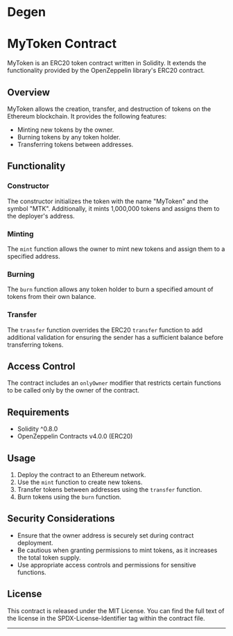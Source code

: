 # Degen


# MyToken Contract

MyToken is an ERC20 token contract written in Solidity. It extends the functionality provided by the OpenZeppelin library's ERC20 contract.

## Overview

MyToken allows the creation, transfer, and destruction of tokens on the Ethereum blockchain. It provides the following features:

- Minting new tokens by the owner.
- Burning tokens by any token holder.
- Transferring tokens between addresses.

## Functionality

### Constructor

The constructor initializes the token with the name "MyToken" and the symbol "MTK". Additionally, it mints 1,000,000 tokens and assigns them to the deployer's address.

### Minting

The `mint` function allows the owner to mint new tokens and assign them to a specified address.

### Burning

The `burn` function allows any token holder to burn a specified amount of tokens from their own balance.

### Transfer

The `transfer` function overrides the ERC20 `transfer` function to add additional validation for ensuring the sender has a sufficient balance before transferring tokens.

## Access Control

The contract includes an `onlyOwner` modifier that restricts certain functions to be called only by the owner of the contract.

## Requirements

- Solidity ^0.8.0
- OpenZeppelin Contracts v4.0.0 (ERC20)

## Usage

1. Deploy the contract to an Ethereum network.
2. Use the `mint` function to create new tokens.
3. Transfer tokens between addresses using the `transfer` function.
4. Burn tokens using the `burn` function.

## Security Considerations

- Ensure that the owner address is securely set during contract deployment.
- Be cautious when granting permissions to mint tokens, as it increases the total token supply.
- Use appropriate access controls and permissions for sensitive functions.

## License

This contract is released under the MIT License. You can find the full text of the license in the SPDX-License-Identifier tag within the contract file.

---
